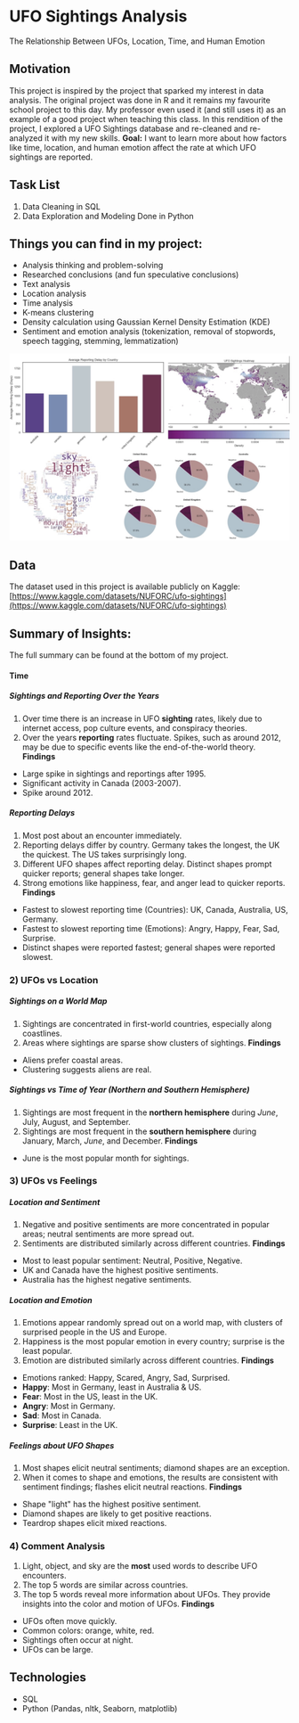 # UFO Sightings Analysis
The Relationship Between UFOs, Location, Time, and Human Emotion

## Motivation
This project is inspired by the project that sparked my interest in data analysis. The original project was done in R and it remains my favourite school project to this day. My professor even used it (and still uses it) as an example of a good project when teaching this class.
In this rendition of the project, I explored a UFO Sightings database and re-cleaned and re-analyzed it with my new skills. 
**Goal:** I want to learn more about how factors like time, location, and human emotion affect the rate at which UFO sightings are reported.

## Task List
1. Data Cleaning in SQL 
2. Data Exploration and Modeling Done in Python

## Things you can find in my project:
- Analysis thinking and problem-solving
- Researched conclusions (and fun speculative conclusions)
- Text analysis
- Location analysis
- Time analysis
- K-means clustering
- Density calculation using Gaussian Kernel Density Estimation (KDE)
- Sentiment and emotion analysis (tokenization, removal of stopwords, speech tagging, stemming, lemmatization)

<p align="center">
    <img src="UFOProjImage.jpg" alt="Snippets from project" width="900">
</p>

## Data
The dataset used in this project is available publicly on Kaggle: [https://www.kaggle.com/datasets/NUFORC/ufo-sightings](https://www.kaggle.com/datasets/NUFORC/ufo-sightings)

## Summary of Insights:
The full summary can be found at the bottom of my project. 
#### Time
##### Sightings and Reporting Over the Years 
1. Over time there is an increase in UFO **sighting** rates, likely due to internet access, pop culture events, and conspiracy theories.
2. Over the years **reporting** rates fluctuate. Spikes, such as around 2012, may be due to specific events like the end-of-the-world theory.
**Findings**
- Large spike in sightings and reportings after 1995.
- Significant activity in Canada (2003-2007).
- Spike around 2012.
##### Reporting Delays
1. Most post about an encounter immediately.
2. Reporting delays differ by country. Germany takes the longest, the UK the quickest. The US takes surprisingly long.
3. Different UFO shapes affect reporting delay. Distinct shapes prompt quicker reports; general shapes take longer.
4. Strong emotions like happiness, fear, and anger lead to quicker reports.
**Findings**
- Fastest to slowest reporting time (Countries): UK, Canada, Australia, US, Germany.
- Fastest to slowest reporting time (Emotions): Angry, Happy, Fear, Sad, Surprise.
- Distinct shapes were reported fastest; general shapes were reported slowest.
### 2) UFOs vs Location
##### Sightings on a World Map
1. Sightings are concentrated in first-world countries, especially along coastlines.
2. Areas where sightings are sparse show clusters of sightings.
**Findings**
- Aliens prefer coastal areas.
- Clustering suggests aliens are real.
##### Sightings vs Time of Year (Northern and Southern Hemisphere)
1. Sightings are most frequent in the **northern hemisphere** during _June_, July, August, and September.
2. Sightings are most frequent in the **southern hemisphere** during January, March, _June_, and December.
**Findings**
- June is the most popular month for sightings.
### 3) UFOs vs Feelings
##### Location and Sentiment
1. Negative and positive sentiments are more concentrated in popular areas; neutral sentiments are more spread out.
2. Sentiments are distributed similarly across different countries.
**Findings**
- Most to least popular sentiment: Neutral, Positive, Negative.
- UK and Canada have the highest positive sentiments.
- Australia has the highest negative sentiments.
##### Location and Emotion
1. Emotions appear randomly spread out on a world map, with clusters of surprised people in the US and Europe.
2. Happiness is the most popular emotion in every country; surprise is the least popular.
3. Emotion are distributed similarly across different countries.
**Findings**
- Emotions ranked: Happy, Scared, Angry, Sad, Surprised.
- **Happy**: Most in Germany, least in Australia & US.
- **Fear**: Most in the US, least in the UK.
- **Angry**: Most in Germany.
- **Sad**: Most in Canada.
- **Surprise**: Least in the UK.
##### Feelings about UFO Shapes
1. Most shapes elicit neutral sentiments; diamond shapes are an exception.
2. When it comes to shape and emotions, the results are consistent with sentiment findings; flashes elicit neutral reactions.
**Findings**
- Shape "light" has the highest positive sentiment.
- Diamond shapes are likely to get positive reactions.
- Teardrop shapes elicit mixed reactions.
### 4) Comment Analysis
1. Light, object, and sky are the **most** used words to describe UFO encounters.
2. The top 5 words are similar across countries.
3. The top 5 words reveal more information about UFOs. They provide insights into the color and motion of UFOs.
**Findings**
- UFOs often move quickly.
- Common colors: orange, white, red.
- Sightings often occur at night.
- UFOs can be large.


## Technologies
- SQL
- Python (Pandas, nltk, Seaborn, matplotlib)

